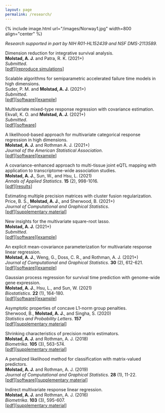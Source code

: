 ```yaml
---
layout: page
permalink: /research/
---
```


{% include image.html url="/images/Norway1.jpg" width=800 align="center" %}


*Research supported in part by NIH R01-HL152439 and NSF DMS-2113589.*


<!-- Binned multinomial regression with
application to integrative cell type annotation. <br>
Motwani, K., Bacher, R., and **Molstad, A. J.**, (2021+) <br>
*Submitted.* <br> 
[[pdf](https://arxiv.org/abs/2108.02143)][[reproduce simulations](https://github.com/ajmolstad/IntegrativeCox)]<br> -->

<!-- Conditional probability tensor decompositions for
multivariate categorical response regression. <br>
**Molstad, A. J.** and Xin, Z. (2021+)<br>
*Submitted*. <br>
[[pdf](https://arxiv.org/abs/2108.02143)][[reproduce simulations](https://github.com/ajmolstad/IntegrativeCox)]<br>  -->

<!-- A convex-nonconvex strategy for grouped variable selection. <br>
Liu, X., **Molstad, A. J.**, and Chi, E. C. (2021+) <br>
*Submitted*. <br>
 -->

Dimension reduction for integrative survival analysis. <br>
**Molstad, A. J.** and Patra, R. K. (2021+)<br>
*Submitted*. <br>
[[pdf](https://arxiv.org/abs/2108.02143)][[reproduce simulations](https://github.com/ajmolstad/IntegrativeCox)]<br>

Scalable algorithms for semiparametric accelerated failure time models in high dimensions.<br>
Suder, P. M. and **Molstad, A. J.** (2021+) <br>
*Submitted*. <br>
[[pdf](https://arxiv.org/abs/2104.01707)][[software](https://github.com/ajmolstad/penAFT)][[example](/docs/penAFT_Example.html)]<br>

Multivariate mixed-type response regression with covariance estimation. <br>
Ekvall, K. O. and **Molstad, A. J.** (2021+)<br>
*Submitted*.  <br>
[[pdf](https://koekvall.github.io/files/mixed_type.pdf)][[software](https://github.com/koekvall/lvmmr)]<br>

A likelihood-based approach for multivariate categorical response regression in high dimensions. <br>
**Molstad, A. J.** and Rothman A. J. (2021+)<br>
*Journal of the American Statistical Association*. <br>
[[pdf](https://arxiv.org/abs/2007.07953)][[software](https://github.com/ajmolstad/BvCategorical)][[example](/docs/BvCategorical_Example.html)] <br>


A covariance-enhanced approach to multi-tissue joint eQTL mapping with application to transcriptome-wide association studies.  <br>
**Molstad, A. J.**, Sun, W., and Hsu, L. (2021)<br>
*Annals of Applied Statistics*.  **15** (2), 998-1016.<br>
[[pdf](https://projecteuclid.org/journals/annals-of-applied-statistics/volume-15/issue-2/A-covariance-enhanced-approach-to-multitissue-joint-eQTL-mapping-with/10.1214/20-AOAS1432.short)][[results](https://github.com/ajmolstad/MTeQTLResults)] <br>

Estimating multiple precision matrices with cluster fusion regularization. <br>
Price, B. S., **Molstad, A. J.**, and Sherwood, B. (2021+)<br>
*Journal of Computational and Graphical Statistics*.  <br>
[[pdf](https://www.tandfonline.com/doi/pdf/10.1080/10618600.2021.1874963?casa_token=stoGAjrlYbUAAAAA:YQArJJxGutWxREoX509u0yGiEgMrtk-fYaR-B2iPSCkG6o_E5vHay7QreuGHtjsCrqBHImDwKI7T)][[supplementary material](https://ndownloader.figstatic.com/files/26117444)]<br>


New insights for the multivariate square-root lasso. <br>
**Molstad, A. J.** (2021+)<br>
*Submitted*.  <br>
[[pdf](https://arxiv.org/pdf/1909.05041)][[software](https://github.com/ajmolstad/MSRL)][[example](/docs/MSRL_Example.html)] <br>


An explicit mean-covariance parameterization for multivariate response linear regression. <br>
**Molstad, A. J.**, Weng, G., Doss, C. R., and Rothman, A. J. (2021+)<br>
*Journal of Computational and Graphical Statistics*. **30** (2), 612-621. <br>
[[pdf](hhttps://www.tandfonline.com/doi/pdf/10.1080/10618600.2020.1853551?casa_token=dQzCJAFc1ZoAAAAA:Uaq0GRdBijyS7kavHT9njRKCFqCvnE-XBddXiI_w8BAEf0ZCllJVy_ALwrcXpGxSJSKcdS4i7P_q)][[software](https://github.com/ajmolstad/MCMVR)][[example](/docs/MCMVR_Example.html)]<br>


Gaussian process regression for survival time prediction with genome-wide gene expression. <br>
**Molstad, A. J.**, Hsu, L., and Sun, W. (2021) <br>
*Biostatistics*.  **22** (1), 164-180. <br>
[[pdf](https://academic.oup.com/biostatistics/advance-article/doi/10.1093/biostatistics/kxz023/5530981)][[software](https://github.com/ajmolstad/SurvGPR)][[example](/docs/SurvGPR_Example.html)]<br> 


Asymptotic properties of concave L1-norm group penalties.  <br>
Sherwood, B., **Molstad, A. J.**, and Singha, S. (2020)<br>
*Statistics and Probability Letters*. **157** <br>
[[pdf](https://www.sciencedirect.com/science/article/pii/S0167715219302779)][[supplementary material](https://www.sciencedirect.com/science/article/pii/S0167715219302779#appSB)] <br>


Shrinking characteristics of precision matrix estimators. <br>
**Molstad, A. J.** and Rothman, A. J. (2018) <br>
*Biometrika*. **105** (3), 563-574. <br>
[[pdf](https://academic.oup.com/biomet/article/105/3/563/4994725?guestAccessKey=34dcd085-e992-4398-a8f9-a56cb3ac9207)][[supplementary material](https://academic.oup.com/biomet/article/105/3/563/4994725?guestAccessKey=34dcd085-e992-4398-a8f9-a56cb3ac9207#supplementary-data)]<br>


A penalized likelihood method for classification with matrix-valued predictors. <br>
**Molstad, A. J.**  and Rothman, A. J. (2019)<br>
*Journal of Computational and Graphical Statistics*. **28** (1), 11-22. <br>
[[pdf](https://www.tandfonline.com/doi/full/10.1080/10618600.2018.1476249)][[software](https://github.com/ajmolstad/MatrixLDA)][[supplementary material](https://www.tandfonline.com/doi/suppl/10.1080/10618600.2018.1476249?scroll=top)] <br>

Indirect multivariate response linear regression. <br>
**Molstad, A. J.** and Rothman, A. J. (2016) <br>
*Biometrika*. **103** (3), 595-607.<br>
[[pdf](https://academic.oup.com/biomet/article-abstract/103/3/595/1744444/Indirect-multivariate-response-linear-regression?redirectedFrom=fulltext)][[supplementary material](https://academic.oup.com/biomet/article/103/3/595/1744444#supplementary-data)]<br>